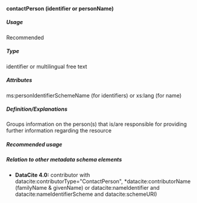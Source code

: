 #### contactPerson (identifier or personName)
##### Usage
Recommended
##### Type
identifier or multilingual free text
##### Attributes
ms:personIdentifierSchemeName (for identifiers) or xs:lang (for name)
##### Definition/Explanations
Groups information on the person(s) that is/are responsible for providing further information regarding the resource
##### Recommended usage
##### Relation to other metadata schema elements
* **DataCite 4.0:** contributor with datacite:contributorType="ContactPerson", *datacite:contributorName (familyName & givenName) or datacite:nameIdentifier and datacite:nameIdentifierScheme and datacite:schemeURI)
